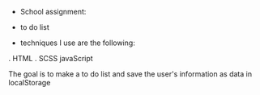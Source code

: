 - School assignment:

- to do list

- techniques I use are the following:

. HTML
. SCSS
 javaScript

 The goal is to make a to do list and save the user's information as data in localStorage
